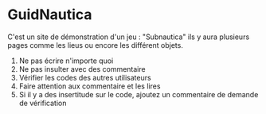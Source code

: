 # GuidNautica
C'est un site de démonstration d'un jeu : "Subnautica" ils y aura plusieurs pages comme les lieus ou encore les différent objets.

1. Ne pas écrire n'importe quoi
2. Ne pas insulter avec des commentaire
3. Vérifier les codes des autres utilisateurs
4. Faire attention aux commentaire et les lires
5. Si il y a des insertitude sur le code, ajoutez un commentaire de demande de vérification
